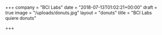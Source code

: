 +++
company = "BCI Labs"
date = "2018-07-13T01:02:21+00:00"
draft = true
image = "/uploads/donuts.jpg"
layout = "donuts"
title = "BCI Labs quiere donuts"

+++
